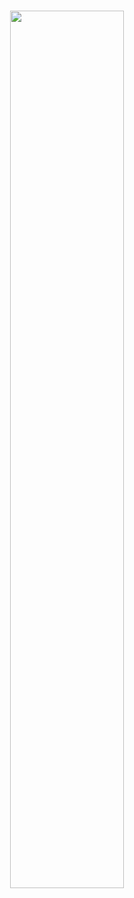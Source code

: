 <h1 align="center">  </h1>

<p align="center">
  <img src="https://github.com/nrennie/tidytuesday/blob/main/2022/2022-03-08/20220308.jpg?raw=true" width="60%">
</p>